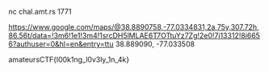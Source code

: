 nc chal.amt.rs 1771

https://www.google.com/maps/@38.8890758,-77.0334831,2a,75y,307.72h,86.56t/data=!3m6!1e1!3m4!1srcDH5lMLAE6T7OTtuYz7Zg!2e0!7i13312!8i6656?authuser=0&hl=en&entry=ttu
38.889090, -77.033508

amateursCTF{l00k1ng_l0v3ly_1n_4k}
